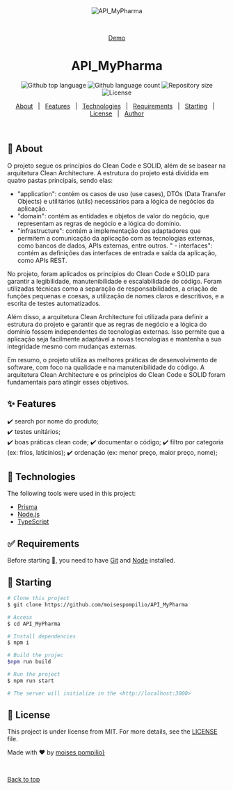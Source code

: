 <div align="center" id="top"> 
  <img src="./.github/app.gif" alt="API_MyPharma" />

  &#xa0;

  <a href="https://teste-api-mypharma.onrender.com/swagger/docs">Demo</a>
</div>

<h1 align="center">API_MyPharma</h1>

<p align="center">
  <img alt="Github top language" src="https://img.shields.io/github/languages/top/moisespompilio/API_MyPharma?color=56BEB8">

  <img alt="Github language count" src="https://img.shields.io/github/languages/count/moisespompilio/API_MyPharma?color=56BEB8">

  <img alt="Repository size" src="https://img.shields.io/github/repo-size/moisespompilio/API_MyPharma?color=56BEB8">

  <img alt="License" src="https://img.shields.io/github/license/moisespompilio/API_MyPharma?color=56BEB8">


 
</p>


<p align="center">
  <a href="#dart-about">About</a> &#xa0; | &#xa0; 
  <a href="#sparkles-features">Features</a> &#xa0; | &#xa0;
  <a href="#rocket-technologies">Technologies</a> &#xa0; | &#xa0;
  <a href="#white_check_mark-requirements">Requirements</a> &#xa0; | &#xa0;
  <a href="#checkered_flag-starting">Starting</a> &#xa0; | &#xa0;
  <a href="#memo-license">License</a> &#xa0; | &#xa0;
  <a href="https://github.com/moisespompilio" target="_blank">Author</a>
</p>

<br>

## :dart: About ##

O projeto segue os princípios do Clean Code e SOLID, além de se basear na arquitetura Clean Architecture. A estrutura do projeto está dividida em quatro pastas principais, sendo elas:

 - "application": contém os casos de uso (use cases), DTOs (Data Transfer Objects) e utilitários (utils) necessários para a lógica de negócios da aplicação.
 - "domain": contém as entidades e objetos de valor do negócio, que representam as regras de negócio e a lógica do domínio.
 - "infrastructure": contém a implementação dos adaptadores que permitem a comunicação da aplicação com as tecnologias externas, como bancos de dados, APIs externas, entre outros.
" - interfaces": contém as definições das interfaces de entrada e saída da aplicação, como APIs REST.

No projeto, foram aplicados os princípios do Clean Code e SOLID para garantir a legibilidade, manutenibilidade e escalabilidade do código. Foram utilizadas técnicas como a separação de responsabilidades, a criação de funções pequenas e coesas, a utilização de nomes claros e descritivos, e a escrita de testes automatizados.

Além disso, a arquitetura Clean Architecture foi utilizada para definir a estrutura do projeto e garantir que as regras de negócio e a lógica do domínio fossem independentes de tecnologias externas. Isso permite que a aplicação seja facilmente adaptável a novas tecnologias e mantenha a sua integridade mesmo com mudanças externas.

Em resumo, o projeto utiliza as melhores práticas de desenvolvimento de software, com foco na qualidade e na manutenibilidade do código. A arquitetura Clean Architecture e os princípios do Clean Code e SOLID foram fundamentais para atingir esses objetivos.

## :sparkles: Features ##

:heavy_check_mark: search por nome do produto;\
:heavy_check_mark: testes unitários;\
:heavy_check_mark: boas práticas clean code;
:heavy_check_mark: documentar o código;
:heavy_check_mark: filtro por categoria (ex: frios, laticínios);
:heavy_check_mark: ordenação (ex: menor preço, maior preço, nome);

## :rocket: Technologies ##

The following tools were used in this project:

- [Prisma](https://www.prisma.io/)
- [Node.js](https://nodejs.org/en/)
- [TypeScript](https://www.typescriptlang.org/)

## :white_check_mark: Requirements ##

Before starting :checkered_flag:, you need to have [Git](https://git-scm.com) and [Node](https://nodejs.org/en/) installed.

## :checkered_flag: Starting ##

```bash
# Clone this project
$ git clone https://github.com/moisespompilio/API_MyPharma

# Access
$ cd API_MyPharma

# Install dependencies
$ npm i

# Build the projec
$npm run build

# Run the project
$ npm run start

# The server will initialize in the <http://localhost:3000>
```

## :memo: License ##

This project is under license from MIT. For more details, see the [LICENSE](LICENSE.md) file.


Made with :heart: by <a href="https://github.com/moisespompilio" target="_blank">moises pompilio}</a>

&#xa0;

<a href="#top">Back to top</a>
